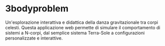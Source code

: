 # 3bodyproblem
Un'esplorazione interattiva e didattica della danza gravitazionale tra corpi celesti. Questa applicazione web permette di simulare il comportamento di sistemi a N-corpi, dal semplice sistema Terra-Sole a configurazioni personalizzate e interattive.
